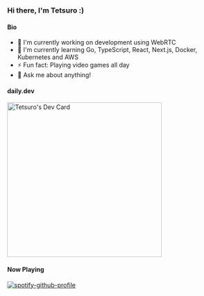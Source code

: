 ### Hi there, I'm Tetsuro :)

#### Bio
- :telescope: I'm currently working on development using WebRTC
- :seedling: I'm currently learning Go, TypeScript, React, Next.js, Docker, Kubernetes and AWS
- :zap: Fun fact: Playing video games all day
- :speech_balloon: Ask me about anything!

#### daily.dev

<a href="https://app.daily.dev/ttrweb"><img src="https://api.daily.dev/devcards/v2/sgecMa5Wf6VEoVNnuS0Qn.png?type=default&r=dir" width="356" alt="Tetsuro's Dev Card"/></a>

#### Now Playing

[![spotify-github-profile](https://spotify-github-profile.vercel.app/api/view?uid=312z2aucuexr6j5mjcehdt2xmbni&cover_image=true&theme=default&show_offline=false&background_color=121212&interchange=false)](https://github.com/kittinan/spotify-github-profile)
